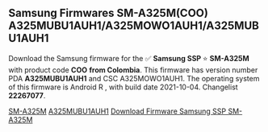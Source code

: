 <h2>Samsung Firmwares SM-A325M(COO) A325MUBU1AUH1/A325MOWO1AUH1/A325MUBU1AUH1</h2>
Download the Samsung firmware for the ✅ <strong>Samsung SSP </strong> ⭐ <strong>SM-A325M</strong> with product code <strong>COO</strong> <strong> from Colombia</strong>. This firmware has version number PDA <strong>A325MUBU1AUH1</strong> and CSC A325MOWO1AUH1. The operating system of this firmware is Android R , with build date 2021-10-04. Changelist <strong>22267077</strong>.


[SM-A325M](https://samfirm.shop/samsung/model/SM-A325M)
[A325MUBU1AUH1](https://samfirm.shop/samsung/pda/A325MUBU1AUH1)
[Download Firmware Samsung SSP SM-A325M](https://samfirm.shop/samsung/firmware/462264)
